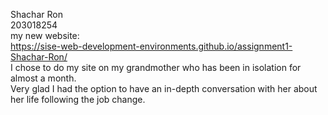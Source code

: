Shachar Ron<br> 203018254<br>
my new website:<br>
 https://sise-web-development-environments.github.io/assignment1-Shachar-Ron/<br>
 I chose to do my site on my grandmother who has been in isolation for almost a month.<br> Very glad I had the option to have an in-depth conversation with her about her life following the job change.

